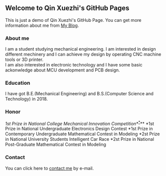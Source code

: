 ## Welcome to Qin Xuezhi's GitHub Pages

This is just a demo of Qin Xuezhi's GitHub Page. You can get more information about me from [My Blog](https://www.univ.cloud).


### About me

I am a student studying mechanical engineering. I am interested in design different mechinery and I can achieve my design by operating CNC machine tools or 3D printer.<br>
I am also interested in electronic technology and I have some basic ackonwledge about MCU development and PCB design. 


### Education
I have got B.E.(Mechanical Engineering) and B.S.(Computer Science and Technology) in 2018.


### Honor
*1st Prize in National College Mechanical Innovation Competition**<sup>[*](http://umic.ckcest.cn/)</sup>**
*1st Prize in National Undergraduate Electronics Design Contest
*1st Prize in Contemporary Undergraduate Mathematical Contest in Modeling
*2st Prize in National University Students Intelligent Car Race
*2st Prize in National Post-Graduate Mathematical Contest in Modeling


### Contact
You can click here to [contact me](mailto:qinxz1414@qq.com) by e-mail.
